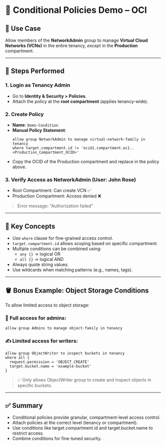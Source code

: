 # 🧪 Conditional Policies Demo – OCI

## 🎯 Use Case

Allow members of the **NetworkAdmin** group to manage **Virtual Cloud Networks (VCNs)** in the entire tenancy, *except* in the **Production** compartment.

---

## 👣 Steps Performed

### 1. Login as Tenancy Admin
- Go to **Identity & Security > Policies**.
- Attach the policy at the **root compartment** (applies tenancy-wide).

### 2. Create Policy
- **Name**: `Demo-Condition`
- **Manual Policy Statement**:
  ```hcl
  allow group NetworkAdmin to manage virtual-network-family in tenancy 
  where target.compartment.id != 'ocid1.compartment.oc1..<Production_Compartment_OCID>'
  ```
- Copy the OCID of the Production compartment and replace in the policy above.

### 3. Verify Access as NetworkAdmin (User: John Rose)
- Root Compartment: Can create VCN ✅
- Production Compartment: Access denied ❌
> Error message: "Authorization failed"

---

## 🧠 Key Concepts
- Use `where` clause for fine-grained access control.
- `target.compartment.id` allows scoping based on specific compartment.
- Multiple conditions can be combined using:
  - `any {}` → logical OR
  - `all {}` → logical AND
- Always quote string values.
- Use wildcards when matching patterns (e.g., names, tags).

---

## 🪣 Bonus Example: Object Storage Conditions
To allow limited access to object storage:

### 🔐 Full access for admins:
```hcl
allow group Admins to manage object-family in tenancy
```

### ✍️ Limited access for writers:
```hcl
allow group ObjectWriter to inspect buckets in tenancy
where all {
  request.permission = 'OBJECT_CREATE'
  target.bucket.name = 'example-bucket'
}
```

> ✅ Only allows ObjectWriter group to create and inspect objects in specific buckets.

---

## ✅ Summary
- Conditional policies provide granular, compartment-level access control.
- Attach policies at the correct level (tenancy or compartment).
- Use conditions like target.compartment.id and target.bucket.name to restrict access.
- Combine conditions for fine-tuned security.
